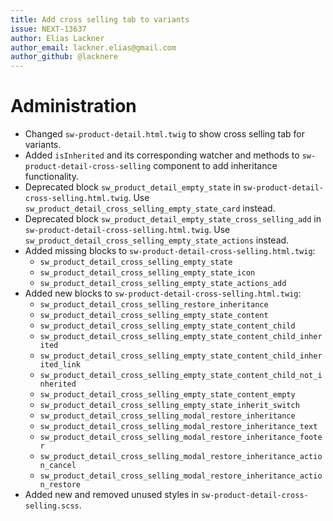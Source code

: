 ```yaml
---
title: Add cross selling tab to variants
issue: NEXT-13637
author: Elias Lackner
author_email: lackner.elias@gmail.com
author_github: @lacknere
---
```

# Administration
* Changed `sw-product-detail.html.twig` to show cross selling tab for variants.
* Added `isInherited` and its corresponding watcher and methods to `sw-product-detail-cross-selling` component to add inheritance functionality.
* Deprecated block `sw_product_detail_empty_state` in `sw-product-detail-cross-selling.html.twig`. Use `sw_product_detail_cross_selling_empty_state_card` instead.
* Deprecated block `sw_product_detail_empty_state_cross_selling_add` in `sw-product-detail-cross-selling.html.twig`. Use `sw_product_detail_cross_selling_empty_state_actions` instead.
* Added missing blocks to `sw-product-detail-cross-selling.html.twig`:
    - `sw_product_detail_cross_selling_empty_state`
    - `sw_product_detail_cross_selling_empty_state_icon`
    - `sw_product_detail_cross_selling_empty_state_actions_add`
* Added new blocks to `sw-product-detail-cross-selling.html.twig`:
    - `sw_product_detail_cross_selling_restore_inheritance`
    - `sw_product_detail_cross_selling_empty_state_content`
    - `sw_product_detail_cross_selling_empty_state_content_child`
    - `sw_product_detail_cross_selling_empty_state_content_child_inherited`
    - `sw_product_detail_cross_selling_empty_state_content_child_inherited_link`
    - `sw_product_detail_cross_selling_empty_state_content_child_not_inherited`
    - `sw_product_detail_cross_selling_empty_state_content_empty`
    - `sw_product_detail_cross_selling_empty_state_inherit_switch`
    - `sw_product_detail_cross_selling_modal_restore_inheritance`
    - `sw_product_detail_cross_selling_modal_restore_inheritance_text`
    - `sw_product_detail_cross_selling_modal_restore_inheritance_footer`
    - `sw_product_detail_cross_selling_modal_restore_inheritance_action_cancel`
    - `sw_product_detail_cross_selling_modal_restore_inheritance_action_restore`
* Added new and removed unused styles in `sw-product-detail-cross-selling.scss`.
